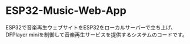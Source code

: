 # ESP32-Music-Web-App
ESP32で音楽再生ウェブサイトをESP32をローカルサーバーで立ち上げ、DFPlayer miniを制御して音楽再生サービスを提供するシステムのコードです。
